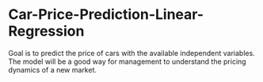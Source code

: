 # Car-Price-Prediction-Linear-Regression
Goal is to predict the price of cars with the available independent variables. The model will be a good way for management to understand the pricing dynamics of a new market.
